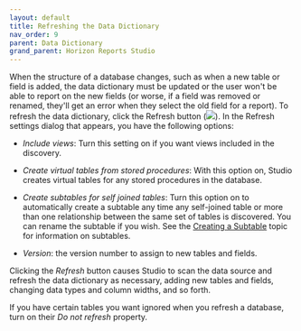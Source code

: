 ```yaml
---
layout: default
title: Refreshing the Data Dictionary
nav_order: 9
parent: Data Dictionary
grand_parent: Horizon Reports Studio
---
```


When the structure of a database changes, such as when a new table or field is added, the data dictionary must be updated or the user won't be able to report on the new fields (or worse, if a field was removed or renamed, they'll get an error when they select the old field for a report). To refresh the data dictionary, click the Refresh button (![](IMAGES\refresh.png)). In the Refresh settings dialog that appears, you have the following options:

* *Include views*: Turn this setting on if you want views included in the discovery.

* *Create virtual tables from stored procedures*: With this option on, Studio creates virtual tables for any stored procedures in the database. 

* *Create subtables for self joined tables*: Turn this option on to automatically create a subtable any time any self-joined table or more than one relationship between the same set of tables is discovered. You can rename the subtable if you wish. See the [Creating a Subtable](vfps://Topic/_0VK0SX8IO) topic for information on subtables.

* *Version*: the version number to assign to new tables and fields.

Clicking the *Refresh* button causes Studio to scan the data source and refresh the data dictionary as necessary, adding new tables and fields, changing data types and column widths, and so forth.

If you have certain tables you want ignored when you refresh a database, turn on their *Do not refresh* property.
